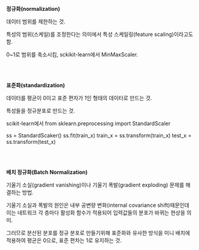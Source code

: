 **정규화(normalization)**

데이터 범위를 제한하는 것.

특성의 범위(스케일)를 조정한다는 의미에서 특성 스케일링(feature scaling)이라고도 함.

0~1로 범위를 축소시킴, sckikit-learn에서 MinMaxScaler.

<br>

<br>

**표준화(standardization)**

데이터를 평균이 0이고 표준 편차가 1인 형태의 데이터로 만드는 것.

특성들을 정규분포로 만드는 것.

scikit-learn에서 from sklearn.preprocessing import StandardScaler

ss = StandardScaker()     ss.fit(train_x)     train_x = ss.transform(train_x)     test_x = ss.transform(test_x)

<br>

<br>

**배치 정규화(Batch Normalization)**

기울기 소실(gradient vanishing)이나 기울기 폭발(gradient exploding) 문제를 해결하는 방법.

기울기 소실과 폭발의 원인은 내부 공변량 변화(internal covariance shift)때문인데 이는 네트워크 각 층마다 활성화 함수가 적용되어 입력값들의 분포가 바뀌는 현상을 의미.

그러므로 분산된 분포를 정규 분포로 만들기위해 표준화와 유사한 방식을 미니 배치에 적용하여 평균은 0으로, 표준 편차는 1로 유지하는 것.



